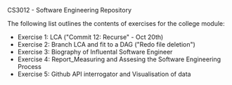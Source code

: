CS3012 - Software Engineering Repository

The following list outlines the contents of exercises for the college module:

 - Exercise 1: LCA ("Commit 12: Recurse" - Oct 20th)
 - Exercise 2: Branch LCA and fit to a DAG ("Redo file deletion")
 - Exercise 3: Biography of Influental Software Engineer
 - Exercise 4: Report_Measuring and Assesing the Software Engineering Process
 - Exercise 5: Github API interrogator and Visualisation of data
